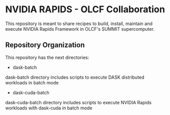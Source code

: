 # NVIDIA RAPIDS - OLCF Collaboration

This repository is meant to share recipes to build, install, maintain and execute NVIDIA Rapids Framework in OLCF's SUMMIT
supercomputer.

## Repository Organization

This repository has the next directories:

- dask-batch

dask-batch directory includes scripts to execute DASK distributed workloads in batch mode

- dask-cuda-batch

dask-cuda-batch directory  includes scripts to execute NVIDIA Rapids workloads with dask-cuda in batch mode


